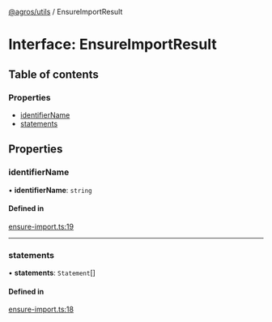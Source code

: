 [@agros/utils](../index.md) / EnsureImportResult

# Interface: EnsureImportResult

## Table of contents

### Properties

- [identifierName](EnsureImportResult.md#identifiername)
- [statements](EnsureImportResult.md#statements)

## Properties

### <a id="identifiername" name="identifiername"></a> identifierName

• **identifierName**: `string`

#### Defined in

[ensure-import.ts:19](https://github.com/agrosjs/agros/blob/524cff1/packages/agros-utils/src/ensure-import.ts#L19)

___

### <a id="statements" name="statements"></a> statements

• **statements**: `Statement`[]

#### Defined in

[ensure-import.ts:18](https://github.com/agrosjs/agros/blob/524cff1/packages/agros-utils/src/ensure-import.ts#L18)
